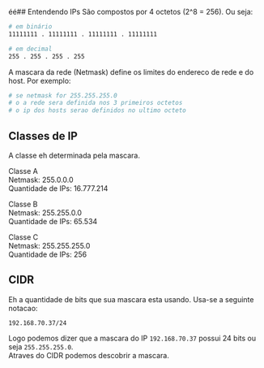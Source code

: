 éé## Entendendo IPs
São compostos por 4 octetos (2^8 = 256). Ou seja:

``` sh
# em binário
11111111 . 11111111 . 11111111 . 11111111

# em decimal
255 . 255 . 255 . 255
```

A mascara da rede (Netmask) define os limites do endereco de rede e do host. Por exemplo:

``` sh
# se netmask for 255.255.255.0
# o a rede sera definida nos 3 primeiros octetos
# o ip dos hosts serao definidos no ultimo octeto
```

## Classes de IP
A classe eh determinada pela mascara.
  
Classe A  
Netmask: 255.0.0.0  
Quantidade de IPs: 16.777.214  
  
Classe B  
Netmask: 255.255.0.0  
Quantidade de IPs: 65.534  
  
Classe C  
Netmask: 255.255.255.0  
Quantidade de IPs: 256  

## CIDR
Eh a quantidade de bits que sua mascara esta usando. Usa-se a seguinte notacao:  

`192.168.70.37/24`  

Logo podemos dizer que a mascara do IP `192.168.70.37` possui 24 bits ou seja `255.255.255.0`.  
Atraves do CIDR podemos descobrir a mascara.
